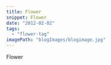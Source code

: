 ```yaml
---
title: Flower
snippet: Flower
date: "2012-02-02"
tags:
  - "flower-tag"
imagePath: "blogImages/blogimage.jpg"
---
```


Flower

